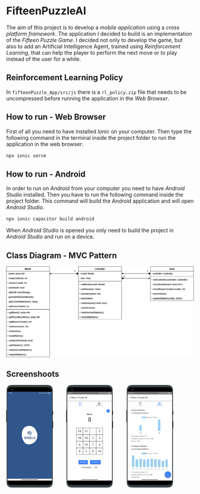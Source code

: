 # FifteenPuzzleAI

The aim of this project is to develop a *mobile application* using a *cross platform framework*. The application I decided to build is an implementation of the *Fifteen Puzzle Game*. I decided not only to develop the game, but also to add an Artificial Intelligence Agent, trained using *Reinforcement Learning*, that can help the player to perform the next move or to play instead of the user for a while.

## Reinforcement Learning Policy

In  ```fifteenPuzzle_App/src/js``` there is a ```rl_policy.zip``` file that needs to be uncompressed before running the application in the *Web Browser*.

## How to run - Web Browser

First of all you need to have installed *Ionic* on your computer. Then type the following command in the terminal inside the project folder to run the application in the web browser:

```bash
npx ionic serve
```

## How to run - Android

In order to run on *Android* from your computer you need to have *Android Studio* installed. Then you have to run the following command inside the project folder. This command will build the Android application and will open *Android Studio*.

```bash
npx ionic capacitor build android
```

When *Android Studio* is opened you only need to build the project in *Android Studio* and run on a device.

## Class Diagram - MVC Pattern

<img src="img/class_diagram.png">

## Screenshoots
<div>
  <img src="img/splashscreen/splashscreen-portrait.png" width="25%">&nbsp;&nbsp;&nbsp;&nbsp;&nbsp;&nbsp;&nbsp;&nbsp;
  <img src="img/app/app-portrait.png" width="25%">&nbsp;&nbsp;&nbsp;&nbsp;&nbsp;&nbsp;&nbsp;&nbsp;
  <img src="img/statistics/statistics-portrait.png" width="25%">
</div>
